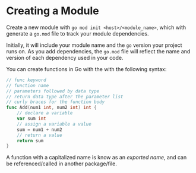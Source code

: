 # Creating a Module

Create a new module with `go mod init <host>/<module_name>`, which with generate a `go.mod` file to track your module dependencies.

Initially, it will include your module name and the `go` version your project runs on. As you add dependencies, the `go.mod` file will reflect the name and version of each dependency used in your code.

You can create functions in Go with the with the following syntax:

```go
// func keyword
// function name
// parameters followed by data type
// return data type after the parameter list
// curly braces for the function body
func Add(num1 int, num2 int) int {
    // declare a variable
    var sum int
    // assign a variable a value
    sum = num1 + num2
    // return a value
    return sum
}
```

A function with a capitalized name is know as an _exported name_, and can be referenced/called in another package/file.

